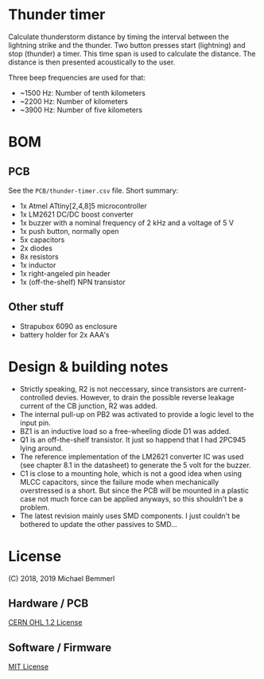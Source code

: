 # Thunder timer
Calculate thunderstorm distance by timing the interval between the lightning strike and the thunder. Two button presses start (lightning) and stop (thunder) a timer. This time span is used to calculate the distance. The distance is then presented acoustically to the user. 

Three beep frequencies are used for that:

- ~1500 Hz: Number of tenth kilometers
- ~2200 Hz: Number of kilometers
- ~3900 Hz: Number of five kilometers

# BOM
## PCB
See the ```PCB/thunder-timer.csv``` file. Short summary:

- 1x Atmel ATtiny[2,4,8]5 microcontroller
- 1x LM2621 DC/DC boost converter
- 1x buzzer with a nominal frequency of 2 kHz and a voltage of 5 V
- 1x push button, normally open
- 5x capacitors
- 2x diodes
- 8x resistors
- 1x inductor
- 1x right-angeled pin header
- 1x (off-the-shelf) NPN transistor

## Other stuff
- Strapubox 6090 as enclosure
- battery holder for 2x AAA's

# Design & building notes
* Strictly speaking, R2 is not neccessary, since transistors are current-controlled devies. However, to drain the possible reverse leakage current of the CB junction, R2 was added.
* The internal pull-up on PB2 was activated to provide a logic level to the input pin.
* BZ1 is an inductive load so a free-wheeling diode D1 was added.
* Q1 is an off-the-shelf transistor. It just so happend that I had 2PC945 lying around.
* The reference implementation of the LM2621 converter IC was used (see chapter 8.1 in the datasheet) to generate the 5 volt for the buzzer.
* C1 is close to a mounting hole, which is not a good idea when using MLCC capacitors, since the failure mode when mechanically overstressed is a short. But since the PCB will be mounted in a plastic case not much force can be applied anyways, so this shouldn't be a problem.
* The latest revision mainly uses SMD components. I just couldn't be bothered to update the other passives to SMD... 

# License
(C) 2018, 2019 Michael Bemmerl
## Hardware / PCB
[CERN OHL 1.2 License](https://www.ohwr.org/project/cernohl/wikis/Documents/CERN-OHL-version-1.2)
## Software / Firmware
[MIT License](https://tldrlegal.com/license/mit-license)
